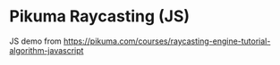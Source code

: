 # Pikuma Raycasting (JS)

JS demo from <https://pikuma.com/courses/raycasting-engine-tutorial-algorithm-javascript>

